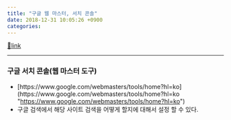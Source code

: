 ```yaml
---
title: "구글 웹 마스터, 서치 콘솔"
date: 2018-12-31 10:05:26 +0900
categories: 
---
```

[🔗link](http://www.mins01.com/mh/tech/read/1227)
***


### 구글 서치 콘솔(웹 마스터 도구)

- [](https://www.google.com/webmasters/tools/home?hl=ko "https://www.google.com/webmasters/tools/home?hl=ko")[https://www.google.com/webmasters/tools/home?hl=ko](https://www.google.com/webmasters/tools/home?hl=ko "https://www.google.com/webmasters/tools/home?hl=ko")
- 구글 검색에서 해당 사이트 검색을 어떻게 할지에 대해서 설정 할 수 있다.


